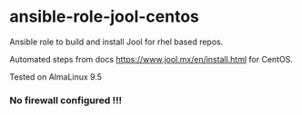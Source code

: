 # ansible-role-jool-centos
Ansible role to build and install Jool for rhel based repos.  

Automated steps from docs https://www.jool.mx/en/install.html for CentOS.  

Tested on AlmaLinux 9.5  
### No firewall configured !!!  
